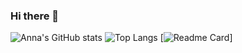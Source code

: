 ### Hi there 👋

<!--
**Anna-Nesterenko/Anna-Nesterenko** is a ✨ _special_ ✨ repository because its `README.md` (this file) appears on your GitHub profile.

Here are some ideas to get you started:

- 🔭 I’m currently working on ...
- 🌱 I’m currently learning ...
- 👯 I’m looking to collaborate on ...
- 🤔 I’m looking for help with ...
- 💬 Ask me about ...
- 📫 How to reach me: ...
- 😄 Pronouns: ...
- ⚡ Fun fact: ...
-->

![Anna's GitHub stats](https://github-readme-stats.vercel.app/api?username=Anna-Nesterenko&show_icons=true&theme=slateorange)
![Top Langs](https://github-readme-stats.vercel.app/api/top-langs/?username=Anna-Nesterenko&layout=compact)
[![Readme Card](https://github-readme-stats.vercel.app/api/pin/?username=Anna-Nesterenko&repo=github-readme-stats)]
